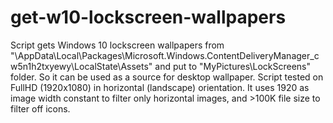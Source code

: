 # get-w10-lockscreen-wallpapers
Script gets Windows 10 lockscreen wallpapers from "\AppData\Local\Packages\Microsoft.Windows.ContentDeliveryManager_cw5n1h2txyewy\LocalState\Assets" and put to "MyPictures\LockScreens" folder. So it can be used as a source for desktop wallpaper.
Script tested on FullHD (1920x1080) in horizontal (landscape) orientation. It uses 1920 as image width constant to filter only horizontal images, and >100K file size to filter off icons.
